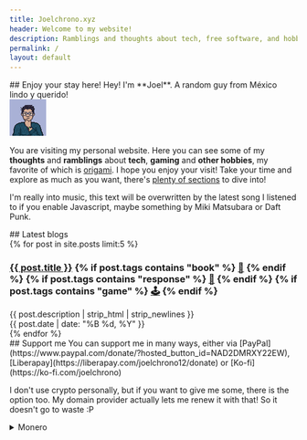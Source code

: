 ```yaml
---
title: Joelchrono.xyz
header: Welcome to my website!
description: Ramblings and thoughts about tech, free software, and hobbies of my life, shared bit by bit.
permalink: /
layout: default
---
```

<article markdown=1>
## Enjoy your stay here!
Hey! I'm **Joel**. A random guy from México lindo y querido!
<div class=bio>
<img src="/assets/img/pfp_og.png">
<div markdown=1>

You are visiting my personal website. Here you can see some of my **thoughts** and **ramblings** about **tech**, **gaming** and **other hobbies**, my favorite of which is [origami](/origami). I hope you enjoy your visit!
Take your time and explore as much as you want, there's [plenty of sections](/more/) to dive into!

<p id="latest-listen">
I'm really into music, this text will be overwritten by the latest song I listened to if you enable Javascript, maybe something by Miki Matsubara or Daft Punk.
</p>

</div>
</div>
</article>
<article markdown="1">
## Latest blogs
<div class="flex-container">
{% for post in site.posts limit:5 %}
<article>
  <h3 class="post">
  <a href="{{ post.url }}">{{ post.title }}</a>
{% if post.tags contains "book" %}
<a href="/more/tags/book">📖</a>
{% endif %}
{% if post.tags contains "response" %}
<a href="/more/tags/response">💬</a>
{% endif %}
{% if post.tags contains "game" %}
<a href="/more/tags/game">🕹</a>
{% endif %}
  </h3>
  <div class="blog-description">{{ post.description | strip_html | strip_newlines }}</div>
  <span class="post-date"><time datetime="{{ post.date }}">{{ post.date | date: "%B %d, %Y" }}</time></span>
</article>
{% endfor %} 
</div>
</article>

<article markdown="1" >
## Support me
You can support me in many ways, either via [PayPal](https://www.paypal.com/donate/?hosted_button_id=NAD2DMRXY22EW), [Liberapay](https://liberapay.com/joelchrono12/donate) or [Ko-fi](https://ko-fi.com/joelchrono)

I don't use crypto personally, but if you want to give me some, there is the option too. My domain provider actually lets me renew it with that! So it doesn't go to waste :P

<details>
<summary>Monero</summary>
I only use <b>Monero</b> since at least its something anonymous and privacy respecting!
<pre>
45Y7FRc1SfrB8YsoJKnoWqTxRaLdFRghaB5EvVaLhs3BMmr3mT5jsooKVVefyF6m4Hg3CyM24q7Ck6TrnbhWmmEMLVJmc1e
</pre>
<div style="display: flex;justify-content: center">
<img alt="45Y7FRc1SfrB8YsoJKnoWqTxRaLdFRghaB5EvVaLhs3BMmr3mT5jsooKVVefyF6m4Hg3CyM24q7Ck6TrnbhWmmEMLVJmc1e" src="./assets/img/test.png"/>
</div>
</details>
</article>
<script src="/assets/js/latest-track.js"></script>
